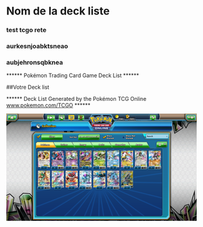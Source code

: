 # Nom de la deck liste


### test tcgo rete
### aurkesnjoabktsneao

### aubjehronsqbknea



****** Pokémon Trading Card Game Deck List ******

##Votre Deck list

****** Deck List Generated by the Pokémon TCG Online www.pokemon.com/TCGO ******


![alt text](exemple.png)
